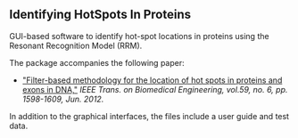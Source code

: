 ## Identifying HotSpots In Proteins
 GUI-based software to identify hot-spot locations in proteins using the Resonant Recognition Model (RRM).
 
 The package accompanies the following paper:
 - ["Filter-based methodology for the location of hot spots in proteins and exons in DNA,"](https://pubmed.ncbi.nlm.nih.gov/22410955/) _IEEE Trans. on Biomedical Engineering, vol.59, no. 6, pp. 1598-1609, Jun. 2012._

In addition to the graphical interfaces, the files include a user guide and test data.


